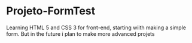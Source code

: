# Projeto-FormTest
Learning HTML 5 and CSS 3 for front-end, starting wiith making a simple form. But in the future i plan to make more advanced projets
